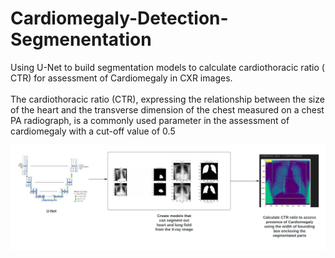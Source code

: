 # Cardiomegaly-Detection-Segmenentation
Using U-Net to build segmentation models to calculate cardiothoracic ratio ( CTR) for assessment of Cardiomegaly in CXR images.
<br>
<br>
The cardiothoracic ratio (CTR), expressing the relationship between the size of the heart and the transverse dimension of the chest measured on a chest PA radiograph, is a commonly used parameter in the assessment of cardiomegaly with a cut-off value of 0.5

<img src="./Blank diagram.jpeg"></img>
